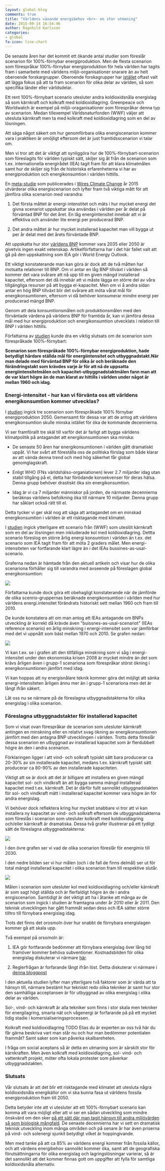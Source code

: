 ```yaml
---
layout: global-blog
comments: true
title: "Världens växande energibehov <br>- en stor utmaning"
date: 2015-09-14 16:54:46
author: Ragnhild Karlsson
categories:
- global
fa-icon: line-chart
---
```

De senaste åren har det kommit ett ökande antal studier som föreslår scenarion för 100%-förnybar energiproduktion. Men de flesta scenarion som förespråkar 100%-förnybar energiproduktion för hela världen har tagits fram i samarbete med världens miljö-organisationer snarare än av helt oberoende forskargrupper. Oberoende forskagrupper har <a href="http://onlinelibrary.wiley.com/doi/10.1002/wene.128/pdf">istället</a> oftast valt att lägga fokus på att ta fram scenarion för olika delar av världen, så som specifika länder eller världsdelar. 

<i class="fa fa-pagelines  fa-5x chapter-icon " style="color:green"></i>Ett rent 100%-förnybart scenario utesluter andra koldioxidsnåla energislag så som kärnkraft och kolkraft med koldioxidlagring. Greenpeace och Worldwatch är exempel på miljö-oraganisationer som förespråkar denna typ av scenarion. Medan tillexempel Världsnaturfonden (WWF) väljer att utesluta kärnkraft men ta med kolkraft med koldioxidlagring som en del av lösningen.

<i class="fa fa-question  fa-5x chapter-icon " style="color:#3399FF"></i>Att säga något säkert om hur genomförbara olika energiscenarion kommer vara i praktiken är omöjligt eftersom det är just framtidsscenarion vi talar om. 

<i class="fa fa-exclamation   fa-5x chapter-icon " style="color:orange"></i>Men vi tror att det är viktigt att synliggöra hur de 100%-förnybart-scenarion som föreslagits för världen typiskt sätt, skiljer sig åt från de scenarion som t.ex. internationella energirådet (IEA) tagit fram för att klara klimatmålen samt hur de skiljer sig från de historiska erfarenheterna vi har av energiproduktion och energikonsumtion i världen hittills.

En <a href="http://onlinelibrary.wiley.com/doi/10.1002/wcc.324/pdf">meta-studie</a> som publicerades i <a href="http://wires.wiley.com/WileyCDA/WiresJournal/wisId-WCC.html">Wires Climate Change</a> år 2015 utvärderar olika energiscenarion och lyfter fram två viktiga mått för att jämföra olika scenarion med varandra: 
<ol>
<li><p>Det första måttet är energi-intenstitet och mäts i hur mycket energi det givna scenariot uppskattar ska användas i världen per år delat på förväntad BNP för det året. En låg energiintensitet innebär att vi är effektiva och använder lite energi per producerad BNP.</p></li>
<li><p>Det andra måttet är hur mycket installerad kapacitet man vill bygga ut per år delat med det årets förväntade BNP.</p></li>
</ol>

Att uppskatta hur stor <a href="https://en.wikipedia.org/wiki/Gross_world_product">världens BNP</a> kommer vara 2035 eller 2050 är givetvis ingen exakt vetenskap. Artikelförfattarna har i det här fallet valt att gå på den uppskattning som IEA gör i World Energy Outlook.

<i class="fa fa-exchange fa-5x chapter-icon " id="conflict-arrows"></i>Ett viktigt konstaterande man kan göra är dock att de två måtten har motsatta relationer till BNP. Om vi antar en låg BNP tillväxt i världen så kommer det vara svårare att nå upp till en given mängd installerad kapacitet, eftersom det då innebär att vi måste lägga en större del av våra tillgängliga resurser på att bygga el-kapacitet. Men om vi å andra sidan antar en hög BNP tillväxt blir det svårare att möta vårat mål för energikonsumtionen, eftersom vi då behöver konsumerar mindre energi per producerad mängd BNP.

Genom att dela konsumtionsmålen och produktionsmålen med den förväntade värdena på världens BNP för framtida år, kan vi jämföra dessa mål med hur energiproduktion och energikonsumtion utvecklats i relation till BNP i världen hittills.

Författarna av <a href="http://onlinelibrary.wiley.com/doi/10.1002/wcc.324/pdf">studien</a> kunde dra en viktig slutsats om de scenarion som förespråkade 100%-förnybart: 

<b>Scenarion som förespråkade 100%-förnybar energiproduktion, hade betydligt hårdare ställda mål för energiintensitet och utbyggnadstakt.När man delade med förväntad BNP för olika år och beräknade den förändringstakt som krävdes varje år för att nå de uppsatta energiintensitetmålen och kapacitet-utbyggnadstaktmålen fann man att de var klart högre än de man klarat av hittills i världen under något år mellan 1960 och idag.</b>

<h3>Energi-intensitet - hur kan vi förvänta oss att världens energikonsumtion kommer utvecklas?</h3>

I <a href="http://onlinelibrary.wiley.com/doi/10.1002/wcc.324/pdf">studien</a> ingick tre scenarion som förespråkade 100% förnybar energiproduktion 2050. Gemensamt för dessa var att de antog att världens energikonsumtion skulle minska istället för öka de kommande decennierna. 

Vi ser framförallt tre skäl till varför det är farligt att bygga världens klimatpolitik på antagandet att energikonsumtionen ska minska:

<ul>
<li><p>De senaste 50 åren har energikonsumtionen i världen gått dramatiskt uppåt. Vi har svårt att föreställa oss de politiska förslag som både klarar av att vända denna trend och med hög säkerhet får global genomglagskraft.</p></li>
<li><p>Enligt WHO (FNs världshälso-organiationen) lever 2.7 miljarder idag utan stabil tillgång på el, detta har förödande konsekvenser för deras hälsa. Denna grupp behöver drastiskt öka sin energikonsumtion.</p></li>
<li><p>Idag är vi ca 7 miljarder människor på jorden, de närmaste decennierna beräknas världens befolkning öka till närmare 10 miljarder. Denna grupp har såklart också rätt till el.</p></li>
</ul>

Detta tycker vi ger skäl nog att säga att antagandet om en minskad energikonsumtion i världen är ett risktagande med klimatet.

I <a href="http://onlinelibrary.wiley.com/doi/10.1002/wcc.324/pdf">studien</a> ingick ytterligare ett scenario från (WWF) som uteslöt kärnkraft som en del av lösningen men inkluderade kol med koldioxidlagring. Dettta scenario föreslog en större årlig energi konsumtion i världen än t.ex. det scenario som IEA tagit fram för att möta 2 graders målet. Men energi-intensiteten var fortfarande klart lägre än i det IEAs bussines-as-usal-scenario.

Graferna nedan är hämtade från den aktuell artikeln och visar hur de olika scenariona förhåller sig till varandra med avseende på föreslagen global energikonsumtion:

<img class="img-responsive blog-img" src="/assets/img/global/energy_scenario_groups_tped.png">

Författarna kunde dock göra ett obehagligt konstaterande när de jämförde de olika scenrio-gruppernas beräknade energikonsumtion i världen med hur världens energi.intensitet förändrats historiskt sett mellan 1960 och fram till 2010. 

De kunde konstatera att om man antog att IEAs antagande om BNPs utveckling är korrekt då krävde även "buissnes-as-usal-scenariot" (IEAs reference scenario) en årlig minskning i energi-intensitet som var jämförbar med det vi uppnått som bäst mellan 1970 och 2010. Se grafen nedan:

<img class="img-responsive blog-img" src="/assets/img/global/energy_scenario_annual_change_energy_intensity.png">

Vi kan t.ex. se i grafen att den tillfälliga minskning som vi såg i energi-intensitet under den ekonomiska krisen 2008 är mycket mindre än det som krävs årligen även i grupp-1 scenariona som förespråkar störst ökning i energikonsumtionen jämfört med idag. 

Vi kan hoppas att ny energisnålare teknik kommer göra det möjligt att sänka energi-intensiteten årligen ännu mer än i grupp-1 scenariona men det är långt ifrån säkert. 

Låt oss nu se närmare på de föreslagna utbyggnadstakterna för olika energislag i olika scenarion.

<h3>Föreslagna utbyggnadstakter för installerad kapacitet</h3>

Som vi visat ovan förespråkar de scenarion som utesluter kärnkraft antingen en minskning eller en relativt svag ökning av energikonsumtionen jämfört med den antagna BNP utvecklingen i världen. Trotts detta föreslår dessa scenarion en utbyggnad av installerad kapacitet som är flerdubbelt högre än den i andra scenarion. 

Förklaringen ligger i att vind- och solkraft typiskt sätt bara producerar ca 20-30% av sin installerade kapacitet, medans t.ex. kärnkraft typiskt sätt producerar ca 80-90% av den installerade kapaciteten.

Viktigt att se är dock att det är billigare att installera en given mängd kapacitet sol- och vindkraft än att bygga samma mängd installerad kapacitet med t.ex. kärnkraft. Det är därför fullt sannolikt utbyggnadstakten för sol- och vindkraft mätt i installerad kapacitet kommer vara högre än för andra energislag.

Vi behöver dock reflektera kring hur mycket snabbare vi tror att vi kan installera ny kapacitet av vind- och solkraft eftersom de utbyggnadstakterna som föreslås i scenarion som utesluter kolkraft med koldioxidlagring och/eller kärnkraft är dramatiska. Dessa två grafer illustrerar på ett tydligt sätt de föreslagna utbyggnadstakterna:

<img class="img-responsive blog-img" src="/assets/img/global/energy_scenario_installed_capacity_2030.png">

I den övre grafen ser vi vad de olika scenarion föreslår för energimix till 2030.

I den nedre bilden ser vi hur målen (och i de fall de finns delmål) ser ut för total mängd installerad kapacitet i olika scenarion fram till respektive slutår.

<img class="img-responsive blog-img" src="/assets/img/global/energy_scenario_installed_capacity_2050.png">

Målen i scenarion som utesluter kol med koldioxidlagring och/eller kärnkraft är som sagt högt ställda och är flerfaldigt högre än de i andra enrgiscenarion. Samtidigt är det viktigt att ha i åtanke  att många av de scenarion som ingick i studien är framtagna under år 2010 eller år 2011. Den teknisk utvecklingen har gått frammåt sedan dess och IEA sätter större tilltro till förnybara energislag idag. 

Trots det finns det orosmoln över hur snabbt de förnybara energislagen kommer gå att skala upp. 

Två exempel på orsomoln är:
<ol>
<li><p>IEA gör fortfarande bedömmer att förnybara energislag över lång tid framöver kommer behöva subventioner. Kostnadsbilden för olika energislag diskuterar vi närmare <a href="/karnkraftskoll/dyrt/">här</a>.</p></li>
<li><p>Reglerfrågan är forfarande långt ifrån löst. Detta diskuterar vi närmare i <a href="/global/reglerfragan/">denna bloggpost</a></p></li>
</ol>

I den aktuella studien lyfter man ytterligare två faktorer som är värda att ta hänsyn till, närmare bestämt hur tekniskt redo olika tekniker är samt hur stor den samhälliga acceptansen är för utbyggnad av olika energislag i olika delar av världen.

Sol-, vind- och kärnkraft är alla tekniker som finns i stor skala men tekniker för energilagring, smarta nät och vågenergi är forfarande på på ett mycket tidig stadie i komersialiseringsprocessen.

Kolkraft med koldioxidlagring TODO Elias du är experten av oss två här du får gärna beskriva vart man står nu och hur man bedömmer potentialen frammåt? Samt saker som kan påverka skalbareheten.

I fråga om social aceptans så är detta en utmaning som är särskilt stor för kärnkraften. Men även kolkraft med koldioxidlagring, sol- vind- och  vattenkraft projekt, möter ofta lokala protester som påverkar utbyggnadstakten. 

<h3>Slutsats</h3>

Vår slutsats är att det blir ett risktagande med klimatet att utesluta några koldioxidsnåla energikällor om vi ska kunna fasa ut världens fossila energiproduktion fram till 2050. 

Detta betyder inte att vi utesluter att ett 100%-förnybart scenario kan komma att vara möjligt eller att vi ser en sådan utveckling som mindre önskvärd om den sker <a href="/global/ytanvandning/">på ett sätt där man tagit hänsyn till andra miljövärden så som biologisk mångfald</a>. De senaste decennierna har vi sett en dramatisk teknisk utveckling inom många områden och på senare år har även priserna på vind- och solenergi sjunkit betydligt vilket är hoppingivande. 

Men med tanke på att ca 85% av världens energi kommer från fossila källor, och att värdens energibehov sannolikt kommer öka, samt att de geografiska förutsättningarna för olika energislag och lagringslösningar varierar, så är det sannolikt att det kommer finnas gott om uppgifter att fylla för samtliga koldioxidsnåla alternativ.